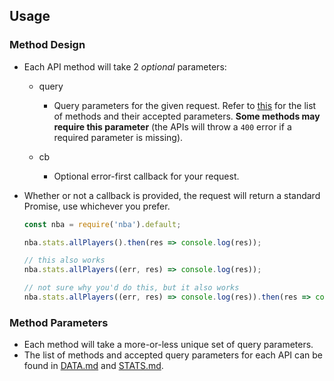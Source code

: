 ## Usage

### Method Design

  - Each API method will take 2 _optional_ parameters:

    + query

      * Query parameters for the given request. Refer to [this](#methods-parameters) for the list of methods and their accepted parameters. __Some methods may require this parameter__ (the APIs will throw a `400` error if a required parameter is missing).

    + cb

      * Optional error-first callback for your request.

  - Whether or not a callback is provided, the request will return a standard Promise, use whichever you prefer.

    ```js
    const nba = require('nba').default;

    nba.stats.allPlayers().then(res => console.log(res));

    // this also works
    nba.stats.allPlayers((err, res) => console.log(res));

    // not sure why you'd do this, but it also works
    nba.stats.allPlayers((err, res) => console.log(res)).then(res => console.log(res));
    ```

### Method Parameters

  - Each method will take a more-or-less unique set of query parameters.
  - The list of methods and accepted query parameters for each API can be found in [DATA.md](api/DATA.md) and [STATS.md](api/STATS.md).
